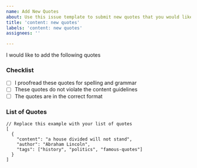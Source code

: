 ```yaml
---
name: Add New Quotes
about: Use this issue template to submit new quotes that you would like to add to the collection. 
title: 'content: new quotes'
labels: 'content: new quotes'
assignees: ''

---
```


I would like to add the following quotes

### Checklist 
- [ ] I proofread these quotes for spelling and grammar
- [ ] These quotes do not violate the content guidelines
- [ ] The quotes are in the correct format

### List of Quotes 

```jsonc
// Replace this example with your list of quotes 
[
  {
    "content": "a house divided will not stand",
    "author": "Abraham Lincoln", 
    "tags": ["history", "politics", "famous-quotes"]
  }
]
```

